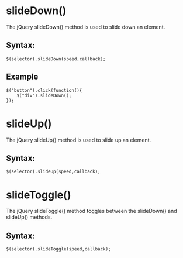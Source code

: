 # slideDown()

The jQuery slideDown() method is used to slide down an element.

## Syntax:
```
$(selector).slideDown(speed,callback);
```
## Example
```
$("button").click(function(){
    $("div").slideDown();
});
```
# slideUp()

The jQuery slideUp() method is used to slide up an element.

## Syntax:
```
$(selector).slideUp(speed,callback);
```
# slideToggle()

The jQuery slideToggle() method toggles between the slideDown() and slideUp() methods.

## Syntax:
```
$(selector).slideToggle(speed,callback);
```

